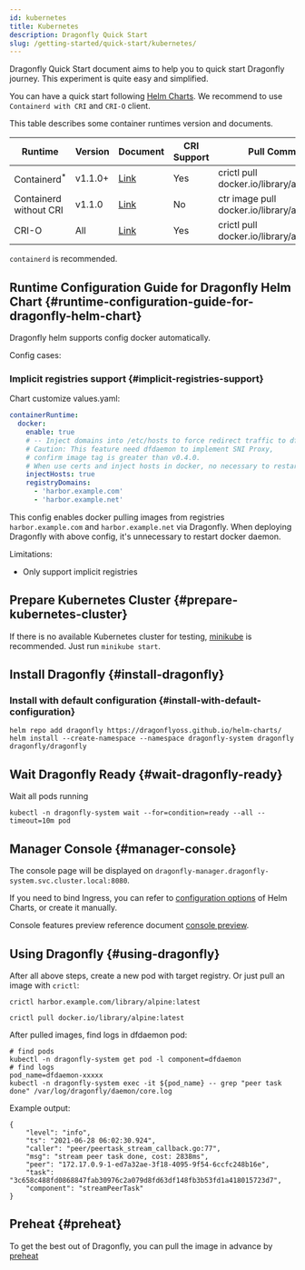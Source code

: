 ```yaml
---
id: kubernetes
title: Kubernetes
description: Dragonfly Quick Start
slug: /getting-started/quick-start/kubernetes/
---
```


Dragonfly Quick Start document aims to help you to
quick start Dragonfly journey. This experiment is quite easy and
simplified.

You can have a quick start following [Helm Charts](../../setup/install/helm-charts.md).
We recommend to use `Containerd with CRI` and `CRI-O` client.

This table describes some container runtimes version and documents.

<!-- markdownlint-disable -->

| Runtime                 | Version | Document                                         | CRI Support | Pull Command                                |
| ----------------------- | ------- | ------------------------------------------------ | ----------- | ------------------------------------------- |
| Containerd<sup>\*</sup> | v1.1.0+ | [Link](../../setup/runtime/containerd/mirror.md) | Yes         | crictl pull docker.io/library/alpine:latest |
| Containerd without CRI  | v1.1.0  | [Link](../../setup/runtime/containerd/proxy.md)  | No          | ctr image pull docker.io/library/alpine     |
| CRI-O                   | All     | [Link](../../setup/runtime/cri-o.md)             | Yes         | crictl pull docker.io/library/alpine:latest |

<!-- markdownlint-restore -->

`containerd` is recommended.

## Runtime Configuration Guide for Dragonfly Helm Chart {#runtime-configuration-guide-for-dragonfly-helm-chart}

Dragonfly helm supports config docker automatically.

Config cases:

### Implicit registries support {#implicit-registries-support}

Chart customize values.yaml:

```yaml
containerRuntime:
  docker:
    enable: true
    # -- Inject domains into /etc/hosts to force redirect traffic to dfdaemon.
    # Caution: This feature need dfdaemon to implement SNI Proxy,
    # confirm image tag is greater than v0.4.0.
    # When use certs and inject hosts in docker, no necessary to restart docker daemon.
    injectHosts: true
    registryDomains:
      - 'harbor.example.com'
      - 'harbor.example.net'
```

This config enables docker pulling images from registries
`harbor.example.com` and `harbor.example.net` via Dragonfly.
When deploying Dragonfly with above config, it's unnecessary to restart docker daemon.

Limitations:

- Only support implicit registries

## Prepare Kubernetes Cluster {#prepare-kubernetes-cluster}

If there is no available Kubernetes cluster for testing,
[minikube](https://minikube.sigs.k8s.io/docs/start/) is
recommended. Just run `minikube start`.

## Install Dragonfly {#install-dragonfly}

### Install with default configuration {#install-with-default-configuration}

```shell
helm repo add dragonfly https://dragonflyoss.github.io/helm-charts/
helm install --create-namespace --namespace dragonfly-system dragonfly dragonfly/dragonfly
```

## Wait Dragonfly Ready {#wait-dragonfly-ready}

Wait all pods running

```shell
kubectl -n dragonfly-system wait --for=condition=ready --all --timeout=10m pod
```

## Manager Console {#manager-console}

The console page will be displayed on
`dragonfly-manager.dragonfly-system.svc.cluster.local:8080`.

If you need to bind Ingress, you can refer to
[configuration options](https://artifacthub.io/packages/helm/dragonfly/dragonfly#values)
of Helm Charts, or create it manually.

Console features preview reference document [console preview](../../reference/manage-console.md).

## Using Dragonfly {#using-dragonfly}

After all above steps, create a new pod with target registry.
Or just pull an image with `crictl`:

```shell
crictl harbor.example.com/library/alpine:latest
```

```shell
crictl pull docker.io/library/alpine:latest
```

After pulled images, find logs in dfdaemon pod:

```shell
# find pods
kubectl -n dragonfly-system get pod -l component=dfdaemon
# find logs
pod_name=dfdaemon-xxxxx
kubectl -n dragonfly-system exec -it ${pod_name} -- grep "peer task done" /var/log/dragonfly/daemon/core.log
```

Example output:

```shell
{
    "level": "info",
    "ts": "2021-06-28 06:02:30.924",
    "caller": "peer/peertask_stream_callback.go:77",
    "msg": "stream peer task done, cost: 2838ms",
    "peer": "172.17.0.9-1-ed7a32ae-3f18-4095-9f54-6ccfc248b16e",
    "task": "3c658c488fd0868847fab30976c2a079d8fd63df148fb3b53fd1a418015723d7",
    "component": "streamPeerTask"
}
```

## Preheat {#preheat}

To get the best out of Dragonfly, you can pull the image in advance by [preheat](../../reference/preheat.md)
